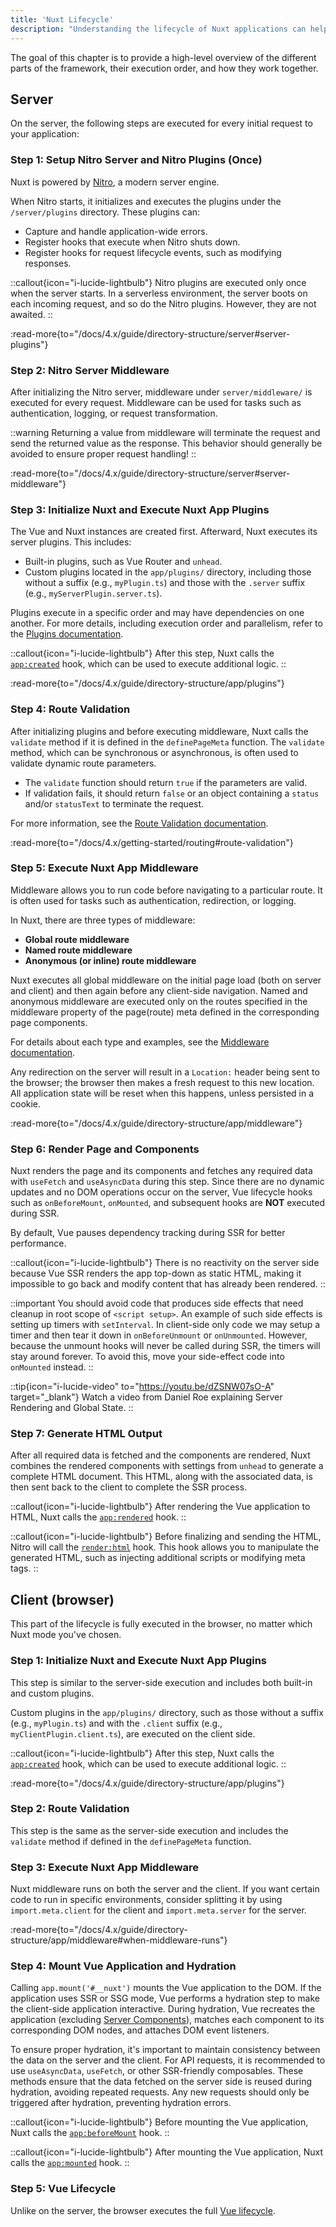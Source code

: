 ```yaml
---
title: 'Nuxt Lifecycle'
description: "Understanding the lifecycle of Nuxt applications can help you gain deeper insights into how the framework operates, especially for both server-side and client-side rendering."
---
```


The goal of this chapter is to provide a high-level overview of the different parts of the framework, their execution order, and how they work together.

## Server

On the server, the following steps are executed for every initial request to your application:

### Step 1: Setup Nitro Server and Nitro Plugins (Once)

Nuxt is powered by [Nitro](https://nitro.build/), a modern server engine.

When Nitro starts, it initializes and executes the plugins under the `/server/plugins` directory. These plugins can:
- Capture and handle application-wide errors.
- Register hooks that execute when Nitro shuts down.
- Register hooks for request lifecycle events, such as modifying responses.

::callout{icon="i-lucide-lightbulb"}
Nitro plugins are executed only once when the server starts. In a serverless environment, the server boots on each incoming request, and so do the Nitro plugins. However, they are not awaited.
::

:read-more{to="/docs/4.x/guide/directory-structure/server#server-plugins"}

### Step 2: Nitro Server Middleware

After initializing the Nitro server, middleware under `server/middleware/` is executed for every request. Middleware can be used for tasks such as authentication, logging, or request transformation.

::warning
Returning a value from middleware will terminate the request and send the returned value as the response. This behavior should generally be avoided to ensure proper request handling!
::

:read-more{to="/docs/4.x/guide/directory-structure/server#server-middleware"}

### Step 3: Initialize Nuxt and Execute Nuxt App Plugins

The Vue and Nuxt instances are created first. Afterward, Nuxt executes its server plugins. This includes:
- Built-in plugins, such as Vue Router and `unhead`.
- Custom plugins located in the `app/plugins/` directory, including those without a suffix (e.g., `myPlugin.ts`) and those with the `.server` suffix (e.g., `myServerPlugin.server.ts`).

Plugins execute in a specific order and may have dependencies on one another. For more details, including execution order and parallelism, refer to the [Plugins documentation](/docs/4.x/guide/directory-structure/app/plugins).

::callout{icon="i-lucide-lightbulb"}
After this step, Nuxt calls the [`app:created`](/docs/4.x/api/advanced/hooks#app-hooks-runtime) hook, which can be used to execute additional logic.
::

:read-more{to="/docs/4.x/guide/directory-structure/app/plugins"}

### Step 4: Route Validation

After initializing plugins and before executing middleware, Nuxt calls the `validate` method if it is defined in the `definePageMeta` function. The `validate` method, which can be synchronous or asynchronous, is often used to validate dynamic route parameters.

- The `validate` function should return `true` if the parameters are valid.
- If validation fails, it should return `false` or an object containing a `status` and/or `statusText` to terminate the request.

For more information, see the [Route Validation documentation](/docs/4.x/getting-started/routing#route-validation).

:read-more{to="/docs/4.x/getting-started/routing#route-validation"}

### Step 5: Execute Nuxt App Middleware

Middleware allows you to run code before navigating to a particular route. It is often used for tasks such as authentication, redirection, or logging.

In Nuxt, there are three types of middleware:
- **Global route middleware**
- **Named route middleware**
- **Anonymous (or inline) route middleware**

Nuxt executes all global middleware on the initial page load (both on server and client) and then again before any client-side navigation. Named and anonymous middleware are executed only on the routes specified in the middleware property of the page(route) meta defined in the corresponding page components.

For details about each type and examples, see the [Middleware documentation](/docs/4.x/guide/directory-structure/app/middleware).

Any redirection on the server will result in a `Location:` header being sent to the browser; the browser then makes a fresh request to this new location. All application state will be reset when this happens, unless persisted in a cookie.

:read-more{to="/docs/4.x/guide/directory-structure/app/middleware"}

### Step 6: Render Page and Components

Nuxt renders the page and its components and fetches any required data with `useFetch` and `useAsyncData` during this step. Since there are no dynamic updates and no DOM operations occur on the server, Vue lifecycle hooks such as `onBeforeMount`, `onMounted`, and subsequent hooks are **NOT** executed during SSR.

By default, Vue pauses dependency tracking during SSR for better performance.

::callout{icon="i-lucide-lightbulb"}
There is no reactivity on the server side because Vue SSR renders the app top-down as static HTML, making it impossible to go back and modify content that has already been rendered.
::

::important
You should avoid code that produces side effects that need cleanup in root scope of `<script setup>`. An example of such side effects is setting up timers with `setInterval`. In client-side only code we may setup a timer and then tear it down in `onBeforeUnmount` or `onUnmounted`. However, because the unmount hooks will never be called during SSR, the timers will stay around forever. To avoid this, move your side-effect code into `onMounted` instead.
::

::tip{icon="i-lucide-video" to="https://youtu.be/dZSNW07sO-A" target="_blank"}
Watch a video from Daniel Roe explaining Server Rendering and Global State.
::

### Step 7: Generate HTML Output

After all required data is fetched and the components are rendered, Nuxt combines the rendered components with settings from `unhead` to generate a complete HTML document. This HTML, along with the associated data, is then sent back to the client to complete the SSR process.

::callout{icon="i-lucide-lightbulb"}
After rendering the Vue application to HTML, Nuxt calls the [`app:rendered`](/docs/4.x/api/advanced/hooks#app-hooks-runtime) hook.
::

::callout{icon="i-lucide-lightbulb"}
Before finalizing and sending the HTML, Nitro will call the [`render:html`](/docs/4.x/api/advanced/hooks#nitro-app-hooks-runtime-server-side) hook. This hook allows you to manipulate the generated HTML, such as injecting additional scripts or modifying meta tags.
::

## Client (browser)

This part of the lifecycle is fully executed in the browser, no matter which Nuxt mode you've chosen.

### Step 1: Initialize Nuxt and Execute Nuxt App Plugins

This step is similar to the server-side execution and includes both built-in and custom plugins.

Custom plugins in the `app/plugins/` directory, such as those without a suffix (e.g., `myPlugin.ts`) and with the `.client` suffix (e.g., `myClientPlugin.client.ts`), are executed on the client side.

::callout{icon="i-lucide-lightbulb"}
After this step, Nuxt calls the [`app:created`](/docs/4.x/api/advanced/hooks#app-hooks-runtime) hook, which can be used to execute additional logic.
::

:read-more{to="/docs/4.x/guide/directory-structure/app/plugins"}

### Step 2: Route Validation

This step is the same as the server-side execution and includes the `validate` method if defined in the `definePageMeta` function.

### Step 3: Execute Nuxt App Middleware

Nuxt middleware runs on both the server and the client. If you want certain code to run in specific environments, consider splitting it by using `import.meta.client` for the client and `import.meta.server` for the server.

:read-more{to="/docs/4.x/guide/directory-structure/app/middleware#when-middleware-runs"}

### Step 4: Mount Vue Application and Hydration

Calling `app.mount('#__nuxt')` mounts the Vue application to the DOM. If the application uses SSR or SSG mode, Vue performs a hydration step to make the client-side application interactive. During hydration, Vue recreates the application (excluding [Server Components](/docs/4.x/guide/directory-structure/app/components#server-components)), matches each component to its corresponding DOM nodes, and attaches DOM event listeners.

To ensure proper hydration, it's important to maintain consistency between the data on the server and the client. For API requests, it is recommended to use `useAsyncData`, `useFetch`, or other SSR-friendly composables. These methods ensure that the data fetched on the server side is reused during hydration, avoiding repeated requests. Any new requests should only be triggered after hydration, preventing hydration errors.

::callout{icon="i-lucide-lightbulb"}
Before mounting the Vue application, Nuxt calls the [`app:beforeMount`](/docs/4.x/api/advanced/hooks#app-hooks-runtime) hook.
::

::callout{icon="i-lucide-lightbulb"}
After mounting the Vue application, Nuxt calls the [`app:mounted`](/docs/4.x/api/advanced/hooks#app-hooks-runtime) hook.
::

### Step 5: Vue Lifecycle

Unlike on the server, the browser executes the full [Vue lifecycle](https://vuejs.org/guide/essentials/lifecycle).
